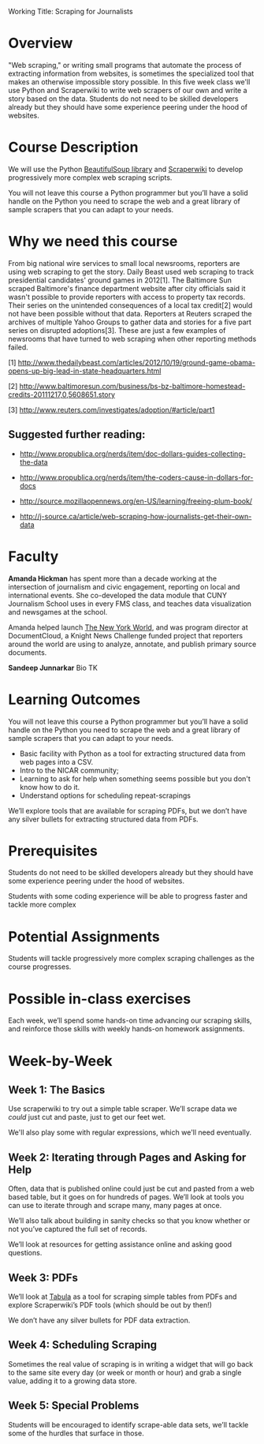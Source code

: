 Working Title: Scraping for Journalists

# Overview

"Web scraping," or writing small programs that automate the process of extracting information from websites,  is sometimes the specialized tool that makes an otherwise impossible story possible. In this five week class we'll use Python and Scraperwiki to write web scrapers of our own and write a story based on the data. Students do not need to be skilled developers already but they should have some experience peering under the hood of websites.


# Course Description

We will use the Python [BeautifulSoup library](http://www.crummy.com/software/BeautifulSoup/) and [Scraperwiki](https://scraperwiki.com/) to develop progressively more complex web scraping scripts.

You will not leave this course a Python programmer but you’ll have a solid handle on the Python you need to scrape the web and a great library of sample scrapers that you can adapt to your needs.

# Why we need this course

From big national wire services to small local newsrooms, reporters are using web scraping to get the story.  Daily Beast used web scraping to track presidential candidates' ground games in 2012[1]. The Baltimore Sun scraped Baltimore's finance department website after city officials said it wasn't possible to provide reporters with access to property tax records. Their series on the unintended consequences of a local tax credit[2] would not have been possible without that data.  Reporters at Reuters scraped the archives of multiple Yahoo Groups to gather data and stories for a five part series on disrupted adoptions[3]. These are just a few examples of newsrooms that have turned to web scraping when other reporting methods failed.

[1]  http://www.thedailybeast.com/articles/2012/10/19/ground-game-obama-opens-up-big-lead-in-state-headquarters.html

[2] http://www.baltimoresun.com/business/bs-bz-baltimore-homestead-credits-20111217,0,5608651.story

[3] http://www.reuters.com/investigates/adoption/#article/part1

## Suggested further reading:

+ <http://www.propublica.org/nerds/item/doc-dollars-guides-collecting-the-data>

+ <http://www.propublica.org/nerds/item/the-coders-cause-in-dollars-for-docs>

+ <http://source.mozillaopennews.org/en-US/learning/freeing-plum-book/>

+ <http://j-source.ca/article/web-scraping-how-journalists-get-their-own-data>

# Faculty

**Amanda Hickman** has spent more than a decade working at the intersection of journalism and civic engagement, reporting on local and international events. She co-developed the data module that CUNY Journalism School uses in every FMS class, and teaches data visualization and newsgames at the school.

Amanda helped launch [The New York World](http://www.thenyworld.com), and was program director at DocumentCloud, a Knight News Challenge funded project that reporters around the world are using to analyze, annotate, and publish primary source documents.

**Sandeep Junnarkar** Bio TK

# Learning Outcomes
You will not leave this course a Python programmer but you’ll have a solid handle on the Python you need to scrape the web and a great library of sample scrapers that you can adapt to your needs.

+ Basic facility with Python as a tool for extracting structured data from web pages into a CSV.  
+ Intro to the NICAR community;  
+ Learning to ask for help when something seems possible but you don't know how to do it.  
+ Understand options for scheduling repeat-scrapings 

We’ll explore tools that are available for scraping PDFs, but we don’t have any silver bullets for extracting structured data from PDFs.

# Prerequisites
Students do not need to be skilled developers already but they should have some experience peering under the hood of websites.

Students with some coding experience will be able to progress faster and tackle more complex

# Potential Assignments
Students will tackle progressively more complex scraping challenges as the course progresses.

# Possible in-class exercises
Each week, we’ll spend some hands-on time advancing our scraping skills, and reinforce those skills with weekly hands-on homework assignments.

# Week-by-Week
## Week 1: The Basics
Use scraperwiki to try out a simple table scraper. We’ll scrape data we *could* just cut and paste, just to get our feet wet.

We'll also play some with regular expressions, which we'll need eventually. 

## Week 2: Iterating through Pages and Asking for Help

Often, data that is published online could just be cut and pasted from a web based table, but it goes on for hundreds of pages. We’ll look at tools you can use to iterate through and scrape many, many pages at once.

We’ll also talk about building in sanity checks so that you know whether or not you’ve captured the full set of records.

We’ll look at resources for getting assistance online and asking good questions.

## Week 3: PDFs

We’ll look at [Tabula](http://tabula.nerdpower.org) as a tool for scraping simple tables from PDFs and explore Scraperwiki’s PDF tools (which should be out by then!)

We don’t have any silver bullets for PDF data extraction.

## Week 4: Scheduling Scraping

Sometimes the real value of scraping is in writing a widget that will go back to the same site every day (or week or month or hour) and grab a single value, adding it to a growing data store.

## Week 5: Special Problems

Students will be encouraged to identify scrape-able data sets, we’ll tackle some of the hurdles that surface in those.



